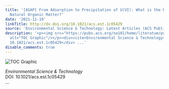 ```yaml
---
title: '[ASAP] From Adsorption to Precipitation of U(VI): What is the Role of pH and
  Natural Organic Matter?'
date: '2021-11-19'
linkTitle: http://dx.doi.org/10.1021/acs.est.1c05429
source: 'Environmental Science & Technology: Latest Articles (ACS Publications)'
description: '<p><img src="https://pubs.acs.org/na101/home/literatum/publisher/achs/journals/content/esthag/0/esthag.ahead-of-print/acs.est.1c05429/20211119/images/medium/es1c05429_0006.gif"
  alt="TOC Graphic"/></p><div><cite>Environmental Science & Technology</cite></div><div>DOI:
  10.1021/acs.est.1c05429</div> ...'
disable_comments: true
---
```

<p><img src="https://pubs.acs.org/na101/home/literatum/publisher/achs/journals/content/esthag/0/esthag.ahead-of-print/acs.est.1c05429/20211119/images/medium/es1c05429_0006.gif" alt="TOC Graphic"/></p><div><cite>Environmental Science & Technology</cite></div><div>DOI: 10.1021/acs.est.1c05429</div> ...